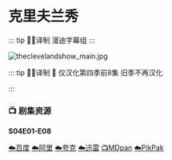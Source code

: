 # 克里夫兰秀

::: tip ✍🏻译制 
漫迪字幕组
:::

![theclevelandshow_main.jpg](theclevelandshow_main.jpg)

::: tip ✍🏻译制 
🐻 仅汉化第四季前8集 旧季不再汉化

:::

### 📺 剧集资源

**S04E01-E08**

[☁️百度](https://pan.baidu.com/s/1AscfkFfJp09_SNFJKVcrrw?pwd=11wx)  [☁️阿里](https://www.aliyundrive.com/s/DbaZx8bUreu)  [☁️夸克](https://pan.quark.cn/s/ee733956c30d)  [☁️迅雷](https://pan.xunlei.com/s/VNnhMIvfINhdSmIIz38Zb5XjA1?pwd=ika8#)  [📺MDpan](https://pan.mdsub.top/%E5%85%8B%E9%87%8C%E5%A4%AB%E5%85%B0%E7%A7%80)  [☁️PikPak](https://mypikpak.com/s/VNnlsAA9Aq_s13xzv-VN27I2o1)